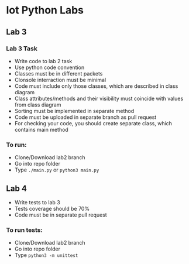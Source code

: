# Iot Python Labs

## Lab 3
### Lab 3 Task
 - Write code to lab 2 task
 - Use python code convention
 - Classes must be in different packets
 - Clonsole interraction must be minimal
 - Code must include only those classes, which are described in class diagram
 - Class attributes/methods and their visibility must coincide with values from class diagram
 - Sorting must be implemented in separate method
 - Code must be uploaded in separate branch as pull request
 - For checking your code, you should create separate class, which contains main method

### To run:
  - Clone/Download lab2 branch
  - Go into repo folder
  - Type `./main.py` or `python3 main.py`

## Lab 4
 - Write tests to lab 3
 - Tests coverage should be 70%
 - Code must be in separate pull request

### To run tests:
  - Clone/Download lab2 branch
  - Go into repo folder
  - Type `python3 -m unittest`

